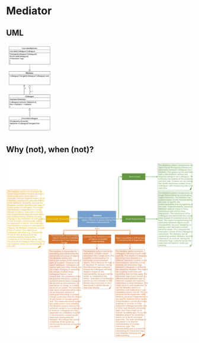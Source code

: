 # Mediator
## UML
<img src=MediatorUML.png width=25% height=25%>

## Why (not), when (not)?
![Mediator](https://raw.githubusercontent.com/NiekBeijloos/Design-Patterns/master/Behavioral/05.%20Mediator/Mediator.svg?raw=true)
